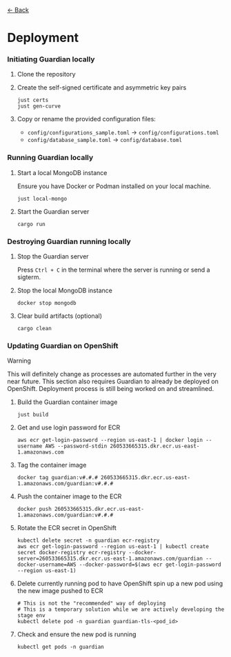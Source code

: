 [&#8592; Back](../#guardian)

# Deployment

### Initiating Guardian locally

1.  Clone the repository
2.  Create the self-signed certificate and asymmetric key pairs

        just certs
        just gen-curve

3.  Copy or rename the provided configuration files:

    -   `config/configurations_sample.toml` &#8594; `config/configurations.toml`
    -   `config/database_sample.toml` &#8594; `config/database.toml`

### Running Guardian locally

1.  Start a local MongoDB instance

    Ensure you have Docker or Podman installed on your local machine.

        just local-mongo

1.  Start the Guardian server

        cargo run

### Destroying Guardian running locally

1.  Stop the Guardian server

    Press `Ctrl + C` in the terminal where the server is running or send a sigterm.

2.  Stop the local MongoDB instance

        docker stop mongodb

3.  Clear build artifacts (optional)

        cargo clean

### Updating Guardian on OpenShift

> [!WARNING]
> This will definitely change as processes are automated further in the very near future.
> This section also requires Guardian to already be deployed on OpenShift. Deployment process is still being worked on and streamlined.

1.  Build the Guardian container image

        just build

2.  Get and use login password for ECR

        aws ecr get-login-password --region us-east-1 | docker login --username AWS --password-stdin 260533665315.dkr.ecr.us-east-1.amazonaws.com

3.  Tag the container image

        docker tag guardian:v#.#.# 260533665315.dkr.ecr.us-east-1.amazonaws.com/guardian:v#.#.#

4.  Push the container image to the ECR

        docker push 260533665315.dkr.ecr.us-east-1.amazonaws.com/guardian:v#.#.#

5.  Rotate the ECR secret in OpenShift

        kubectl delete secret -n guardian ecr-registry
        aws ecr get-login-password --region us-east-1 | kubectl create secret docker-registry ecr-registry --docker-server=260533665315.dkr.ecr.us-east-1.amazonaws.com/guardian --docker-username=AWS --docker-password=$(aws ecr get-login-password --region us-east-1)

6.  Delete currently running pod to have OpenShift spin up a new pod using the new image pushed to ECR

        # This is not the "recommended" way of deploying
        # This is a temporary solution while we are actively developing the stage env
        kubectl delete pod -n guardian guardian-tls-<pod_id>

7.  Check and ensure the new pod is running

        kubectl get pods -n guardian
